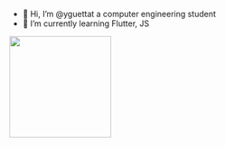 - 👋 Hi, I’m @yguettat a computer engineering student
- 🌱 I’m currently learning Flutter, JS

<img height="180em" src="https://github-readme-stats.vercel.app/apiyguettat=Gapur&show_icons=true&hide_border=true&&count_private=true&include_all_commits=true" />
<!---
yguettat/yguettat is a ✨ special ✨ repository because its `README.md` (this file) appears on your GitHub profile.
You can click the Preview link to take a look at your changes.
--->
